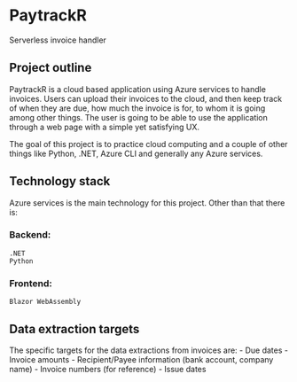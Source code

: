 # PaytrackR
Serverless invoice handler

## Project outline
PaytrackR is a cloud based application using Azure services to handle invoices. Users can upload their invoices to the cloud, and then keep track of when they are due, how much the invoice is for, to whom it is going among other things.
The user is going to be able to use the application through a web page with a simple yet satisfying UX. 

The goal of this project is to practice cloud computing and a couple of other things like Python, .NET, Azure CLI and generally any Azure services. 

## Technology stack

Azure services is the main technology for this project. Other than that there is: 

### Backend: 
    .NET
    Python

### Frontend:
    Blazor WebAssembly

## Data extraction targets
The specific targets for the data extractions from invoices are: 
    - Due dates
    - Invoice amounts
    - Recipient/Payee information (bank account, company name)
    - Invoice numbers (for reference)
    - Issue dates
